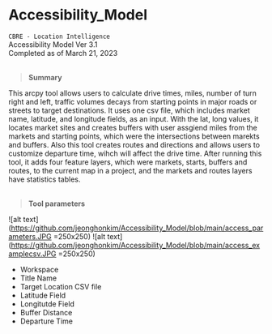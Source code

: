 # Accessibility_Model

`CBRE - Location Intelligence`
<br />Accessibility Model Ver 3.1
<br />Completed as of March 21, 2023
<br><br>

> **Summary** <br>
 
This arcpy tool allows users to calculate drive times, miles, number of turn right and left, traffic volumes
decays from starting points in major roads or streets to target destinations. It uses one csv file, which includes 
market name, latitude, and longitude fields, as an input. With the lat, long values, it locates market sites and 
creates buffers with user assgiend miles from the markets and starting points, which were the intersections between 
marekts and buffers. Also this tool creates routes and directions and allows users to customize departure time, 
wihch will affect the drive time. After running this tool, it adds four feature layers, which were markets, starts,
buffers and routes, to the current map in a project, and the markets and routes layers have statistics tables.
<br><br>

> **Tool parameters** <br>

![alt text](https://github.com/jeonghonkim/Accessibility_Model/blob/main/access_parameters.JPG =250x250)
![alt text](https://github.com/jeonghonkim/Accessibility_Model/blob/main/access_examplecsv.JPG =250x250) <br>
* Workspace
* Title Name
* Target Location CSV file
* Latitude Field
* Longitutde Field
* Buffer Distance
* Departure Time

 
